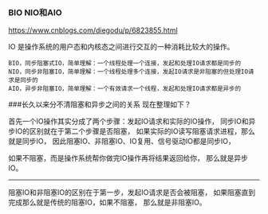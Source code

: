 ### BIO NIO和AIO

https://www.cnblogs.com/diegodu/p/6823855.html

IO 是操作系统的用户态和内核态之间进行交互的一种消耗比较大的操作。

    BIO，同步阻塞式IO，简单理解：一个线程处理一个连接，发起和处理IO请求都是同步的
    NIO，同步非阻塞IO，简单理解：一个线程处理多个连接，发起IO请求是非阻塞的但处理IO请求是同步的
    AIO，异步非阻塞IO，简单理解：一个有效请求一个线程，发起和处理IO请求都是异步的


###长久以来分不清阻塞和异步之间的关系 现在整理如下？

首先一个IO操作其实分成了两个步骤：发起IO请求和实际的IO操作，
同步IO和异步IO的区别就在于第二个步骤是否阻塞，
如果实际的IO读写阻塞请求进程，那么就是同步IO，
因此阻塞IO、非阻塞IO、IO复用、信号驱动IO都是同步IO，

如果不阻塞，而是操作系统帮你做完IO操作再将结果返回给你，
那么就是异步IO。

------

阻塞IO和非阻塞IO的区别在于第一步，发起IO请求是否会被阻塞，
如果阻塞直到完成那么就是传统的阻塞IO，如果不阻塞，
那么就是非阻塞IO。